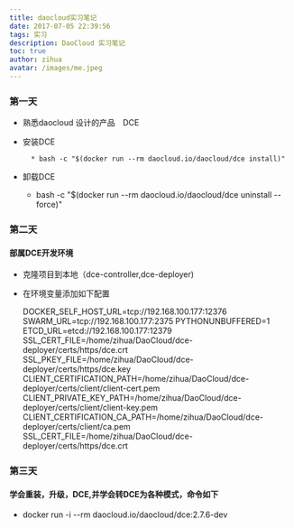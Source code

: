 ```yaml
---
title: daocloud实习笔记
date: 2017-07-05 22:39:56
tags: 实习
description: DaoCloud 实习笔记
toc: true
author: zihua
avatar: /images/me.jpeg
---
```



### 第一天
* 熟悉daocloud 设计的产品　DCE


* 安装DCE


        * bash -c "$(docker run --rm daocloud.io/daocloud/dce install)"


* 卸载DCE


    * bash -c "$(docker run --rm daocloud.io/daocloud/dce uninstall --force)"


### 第二天

#### 部属DCE开发环境

* 克隆项目到本地（dce-controller,dce-deployer)

* 在环境变量添加如下配置


    DOCKER_SELF_HOST_URL=tcp://192.168.100.177:12376
    SWARM_URL=tcp://192.168.100.177:2375
    PYTHONUNBUFFERED=1
    ETCD_URL=etcd://192.168.100.177:12379
    SSL_CERT_FILE=/home/zihua/DaoCloud/dce-deployer/certs/https/dce.crt
    SSL_PKEY_FILE=/home/zihua/DaoCloud/dce-deployer/certs/https/dce.key
    CLIENT_CERTIFICATION_PATH=/home/zihua/DaoCloud/dce-deployer/certs/client/client-cert.pem
    CLIENT_PRIVATE_KEY_PATH=/home/zihua/DaoCloud/dce-deployer/certs/client/client-key.pem
    CLIENT_CERTIFICATION_CA_PATH=/home/zihua/DaoCloud/dce-deployer/certs/client/ca.pem
    SSL_CERT_FILE=/home/zihua/DaoCloud/dce-deployer/certs/https/dce.crt



### 第三天

#### 学会重装，升级，DCE,并学会转DCE为各种模式，命令如下
* docker run -i --rm daocloud.io/daocloud/dce:2.7.6-dev
